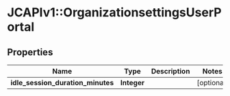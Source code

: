# JCAPIv1::OrganizationsettingsUserPortal

## Properties
Name | Type | Description | Notes
------------ | ------------- | ------------- | -------------
**idle_session_duration_minutes** | **Integer** |  | [optional] 


